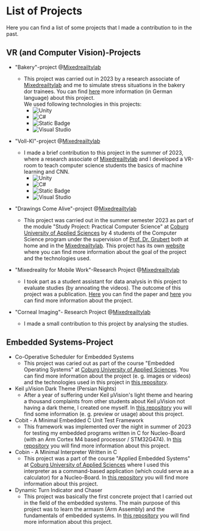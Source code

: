 # List of Projects

Here you can find a list of some projects that I made a contribution to in the past.

## VR (and Computer Vision)-Projects

- "Bakery"-project @[Mixedreailtylab](https://www.mixedrealitylab.de/)
    - This project was carried out in 2023 by a research associate of [Mixedreailtylab](https://www.mixedrealitylab.de/) and me
        to simulate stress situations in the bakery dor trainees.
        You can find [here](http://web.archive.org/web/20231209172926/https://www.hwk-oberfranken.de/artikel/vr-backshop-bereichert-kuenftig-ausbildung-fuer-den-baeckereifachverkauf-72,0,3161.html) more information (in German language) about this project.  
        We used following technologies in this projects:
        - ![Unity](https://img.shields.io/badge/unity-%23000000.svg?style=for-the-badge&logo=unity&logoColor=white)
        - ![C#](https://img.shields.io/badge/c%23-%23239120.svg?style=for-the-badge&logo=csharp&logoColor=white)
        - ![Static Badge](https://img.shields.io/badge/OpenXR--Plugin_for_Unity-red?style=for-the-badge)
        - ![Visual Studio](https://img.shields.io/badge/Visual%20Studio-5C2D91.svg?style=for-the-badge&logo=visual-studio&logoColor=white)

- "Voll-KI"-project @[Mixedreailtylab](https://www.mixedrealitylab.de/)
    - I made a brief contribution to this project in the summer of 2023, 
        where a research associate of [Mixedreailtylab](https://www.mixedrealitylab.de/) and I 
        developed a VR-room to teach computer science students the basics of machine learning and CNN.
        - ![Unity](https://img.shields.io/badge/unity-%23000000.svg?style=for-the-badge&logo=unity&logoColor=white)
        - ![C#](https://img.shields.io/badge/c%23-%23239120.svg?style=for-the-badge&logo=csharp&logoColor=white)
        - ![Static Badge](https://img.shields.io/badge/OpenXR--Plugin_for_Unity-red?style=for-the-badge)
        - ![Visual Studio](https://img.shields.io/badge/Visual%20Studio-5C2D91.svg?style=for-the-badge&logo=visual-studio&logoColor=white)

- "Drawings Come Alive"-project @[Mixedreailtylab](https://www.mixedrealitylab.de/)
    - This project was carried out in the summer semester 2023 as part of the module "Study Project: Practical Computer Science" at [Coburg University of
        Applied Sciences](https://www.hs-coburg.de/) by 4 students of the Computer Science program under the supervision of [Prof. Dr. Grubert](https://www.hs-coburg.de/ueber-uns/fakultaeten/elektrotechnik-und-informatik/personen/prof-dr-jens-grubert.html) both at home and in the [Mixedreailtylab](https://www.mixedrealitylab.de/). This project has its own [website](https://masihtabaei.gitbook.io/drawings-come-alive/) where you can find more information
        about the goal of the project and the technologies used.

- "Mixedreality for Mobile Work"-Research Project @[Mixedreailtylab](https://www.mixedrealitylab.de/)
    - I took part as a student assistant for data analysis in this project to evaluate studies (by annoating the videos).
        The outcome of this project was a publication. [Here](https://arxiv.org/abs/2401.14920v2) you can find the paper and [here](https://www.mixedrealitylab.de/longterm-de.html) you can find more information about the project.
- "Corneal Imaging"- Research Project @[Mixedreailtylab](https://www.mixedrealitylab.de/)
    - I made a small contribution to this project by analysing the studies.

## Embedded Systems-Project

- Co-Operative Scheduler for Embedded Systems
    - This project was caried out as part of the course "Embedded Operating Systems" at [Coburg University of Applied Sciences](https://www.hs-coburg.de/).
        You can find more information about the project (e. g. images or videos) and the technologies used in this project
        in [this repository](https://github.com/Masihtabaei/embedded-os-with-cooperative-multitasking).
- Keil µVision Dark Theme (Persian Nights)
    - After a year of suffering under Keil µVision's light theme and hearing a thousand complaints from other students about Keil µVision not having a dark theme, I created one myself. In [this repository](https://github.com/Masihtabaei/keil-dark-theme-persian-nights) you will find some information
    (e. g. preview or usage) about this project.
- Cobit - A Minimal Embedded C Unit Test Framework
    - This framework was implemented over the night in summer of 2023 for testing my embedded programs written in C for Nucleo-Board (with an Arm Cortex M4 based processor / STM32G474). In [this repository](https://github.com/Masihtabaei/cobit-minimal-embedded-c-unit-test-framework) you will find more information about this project.
- Cobin - A Minimal Interpreter Written in C
    - This project was a part of the course "Applied Embedded Systems" at [Coburg University of Applied Sciences](https://www.hs-coburg.de/) where
        I used this interpreter as a command-based application (which could serve as a calculator) for a Nucleo-Board.
        In [this repository](https://github.com/Masihtabaei/cobin-minimal-interpreter-in-c) you will find more information about
        this project.
- Dynamic Turn Indicator and Chaser
    - This project was basically the first concrete project that I carried out in the field of the embedded systems.
      The main purpose of this project was to learn the armasm (Arm Assembly) and the fundamentals of embedded systems.
      In [this repository](https://github.com/Masihtabaei/dynamic-turn-indicator-and-chaser) you will find more information about this project.
